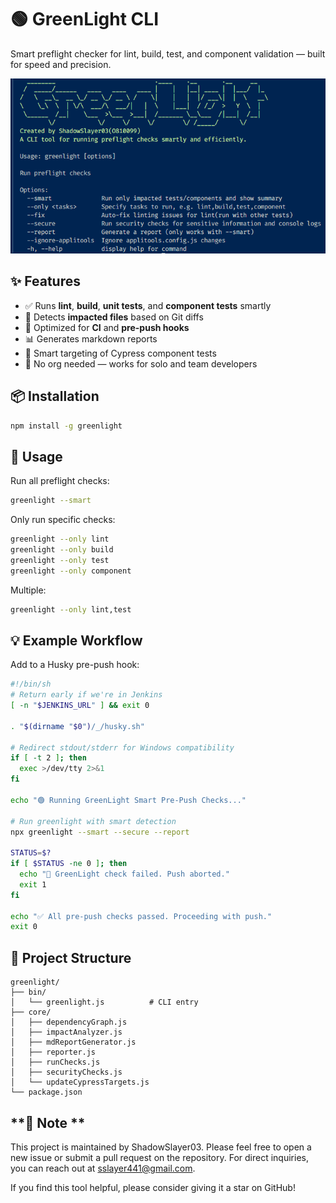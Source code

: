 # **🟢 GreenLight CLI**

Smart preflight checker for lint, build, test, and component validation — built for speed and precision.

![Greenlight showcase](image.png)

## **✨ Features**

* ✅ Runs **lint**, **build**, **unit tests**, and **component tests** smartly  
* 📂 Detects **impacted files** based on Git diffs  
* 🚀 Optimized for **CI** and **pre-push hooks**  
* 📊 Generates markdown reports  
* 🧠 Smart targeting of Cypress component tests  
* 🔐 No org needed — works for solo and team developers

## **📦 Installation**

```bash
npm install -g greenlight
```

## **🚀 Usage**

Run all preflight checks:

```bash
greenlight --smart
```

Only run specific checks:

```bash
greenlight --only lint  
greenlight --only build  
greenlight --only test  
greenlight --only component
```

Multiple:

```bash
greenlight --only lint,test
```

## **💡 Example Workflow**

Add to a Husky pre-push hook:

```bash
#!/bin/sh  
# Return early if we're in Jenkins  
[ -n "$JENKINS_URL" ] && exit 0

. "$(dirname "$0")/_/husky.sh"

# Redirect stdout/stderr for Windows compatibility  
if [ -t 2 ]; then  
  exec >/dev/tty 2>&1  
fi

echo "🟢 Running GreenLight Smart Pre-Push Checks..."

# Run greenlight with smart detection  
npx greenlight --smart --secure --report

STATUS=$?  
if [ $STATUS -ne 0 ]; then  
  echo "🔴 GreenLight check failed. Push aborted."  
  exit 1  
fi

echo "✅ All pre-push checks passed. Proceeding with push."  
exit 0
```

## **📁 Project Structure**

```
greenlight/  
├── bin/  
│   └── greenlight.js          # CLI entry  
├── core/  
│   ├── dependencyGraph.js  
│   ├── impactAnalyzer.js  
│   ├── mdReportGenerator.js  
│   ├── reporter.js  
│   ├── runChecks.js  
│   ├── securityChecks.js  
│   └── updateCypressTargets.js  
└── package.json
```

## **🙌 Note **

This project is maintained by ShadowSlayer03. Please feel free to open a new issue or submit a pull request on the repository. For direct inquiries, you can reach out at sslayer441@gmail.com.

If you find this tool helpful, please consider giving it a star on GitHub!